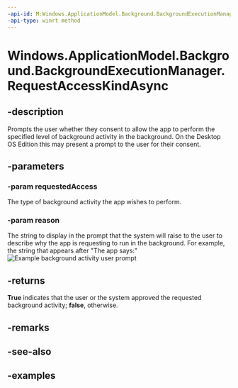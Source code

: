 ```yaml
---
-api-id: M:Windows.ApplicationModel.Background.BackgroundExecutionManager.RequestAccessKindAsync(Windows.ApplicationModel.Background.BackgroundAccessRequestKind,System.String)
-api-type: winrt method
---
```


<!-- Method syntax.
public IAsyncOperation<bool> BackgroundExecutionManager.RequestAccessKindAsync(BackgroundAccessRequestKind requestedAccess, String reason)
-->

# Windows.ApplicationModel.Background.BackgroundExecutionManager.RequestAccessKindAsync

## -description
Prompts the user whether they consent to allow the app to perform the specified level of background activity in the background. On the Desktop OS Edition this may present a prompt to the user for their consent.

## -parameters
### -param requestedAccess
The type of background activity the app wishes to perform.

### -param reason
The string to display in the prompt that the system will raise to the user to describe why the app is requesting to run in the background. For example, the string that appears after "The app says:"
<img src="../images/BackgroundPrompt.png" alt="Example background activity user prompt" />

## -returns
**True** indicates that the user or the system approved the requested background activity; **false**, otherwise.

## -remarks

## -see-also

## -examples
